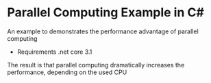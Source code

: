 # Parallel Computing Example in C#
An example to demonstrates the performance advantage of parallel computing

* Requirements .net core 3.1

The result is that parallel computing dramatically increases the performance, depending on the used CPU
